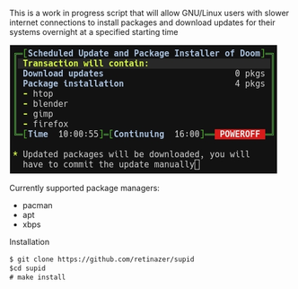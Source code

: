 This is a work in progress script that will allow GNU/Linux users with slower internet connections to install packages and download updates for their systems overnight at a specified starting time

![SUPID](screen.jpg)

Currently supported package managers:
- pacman
- apt
- xbps

Installation
```
$ git clone https://github.com/retinazer/supid
$cd supid
# make install
```

